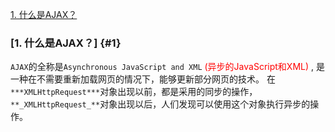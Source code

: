 [1. 什么是AJAX？](#1)
### [1. 什么是AJAX？] {#1}
`AJAX`的全称是`Asynchronous JavaScript and XML` <font style='color: red'> (异步的JavaScript和XML) </font>, 是一种在不需要重新加载网页的情况下，能够更新部分网页的技术。
在`***XMLHttpRequest***`对象出现以前，都是采用的同步的操作，`**_XMLHttpRequest_**`对象出现以后，人们发现可以使用这个对象执行异步的操作。
